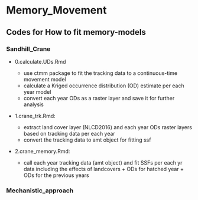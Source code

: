 # Memory_Movement

## Codes for How to fit memory-models 
### Sandhill_Crane 
- 0.calculate.UDs.Rmd
  - use ctmm package to fit the tracking data to a continuous-time movement model 
  - calculate a Kriged occurrence distribution (OD) estimate per each year model 
  - convert each year ODs as a raster layer and save it for further analysis 

- 1.crane_trk.Rmd:
  - extract land cover layer (NLCD2016) and each year ODs raster layers based on tracking data per each year 
  - convert the tracking data to amt object for fitting ssf 

- 2.crane_memory.Rmd: 
  - call each year tracking data (amt object) and fit SSFs per each yr data including the effects of landcovers + ODs for hatched year + ODs for the previous years 

### Mechanistic_approach
